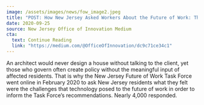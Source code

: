 ```yaml
---
image: /assets/images/news/fow_image2.jpeg
title: "POST: How New Jersey Asked Workers About the Future of Work: The Importance of Partnership"
date: 2020-09-25
source: New Jersey Office of Innovation Medium
cta:
  text: Continue Reading
  link: "https://medium.com/@OfficeOfInnovation/dc9c71ce34c1"
---
```


An architect would never design a house without talking to the client, yet those who govern often create policy without the meaningful input of affected residents. That is why the New Jersey Future of Work Task Force went online in February 2020 to ask New Jersey residents what they felt were the challenges that technology posed to the future of work in order to inform the Task Force’s recommendations. Nearly 4,000 responded.
